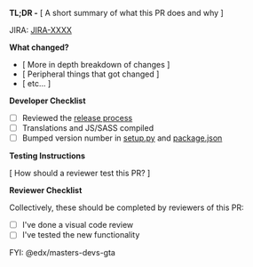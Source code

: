 **TL;DR -** [ A short summary of what this PR does and why ]

JIRA: [JIRA-XXXX](https://openedx.atlassian.net/browse/JIRA-XXXX)

**What changed?**

- [ More in depth breakdown of changes ]
- [ Peripheral things that got changed ]
- [ etc... ]

**Developer Checklist**

- [ ] Reviewed the [release process](https://github.com/edx/edx-ora2/blob/master/.github/release_process.md)
- [ ] Translations and JS/SASS compiled
- [ ] Bumped version number in [setup.py](https://github.com/edx/edx-ora2/blob/a62e81a9b0d89223476967ec3c27f3557a850735/setup.py#L39) and [package.json](https://github.com/edx/edx-ora2/blob/a62e81a9b0d89223476967ec3c27f3557a850735/package.json#L3)

**Testing Instructions**

[ How should a reviewer test this PR? ]

**Reviewer Checklist**

Collectively, these should be completed by reviewers of this PR:

- [ ] I've done a visual code review
- [ ] I've tested the new functionality

FYI: @edx/masters-devs-gta
